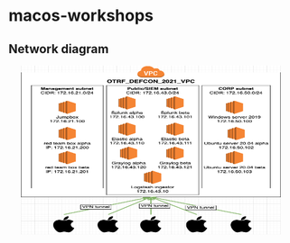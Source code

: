 # macos-workshops

## Network diagram
<p align="center">
  <img width="460" height="300" src=".img/aws_network_diagram.png">
</p>